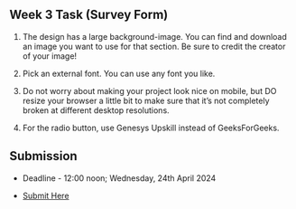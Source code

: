 
## Week 3 Task (Survey Form)

1. The design has a large background-image. You can find and download an image you want to use for that section. Be sure to credit the creator of your image!

2. Pick an external font. You can use any font you like.

3. Do not worry about making your project look nice on mobile, but DO resize your browser a little bit to make sure that it’s not completely broken at different desktop resolutions.

4. For the radio button, use Genesys Upskill instead of GeeksForGeeks.

## Submission
* Deadline - 12:00 noon; Wednesday, 24th April 2024 

* [Submit Here](https://docs.google.com/forms/d/e/1FAIpQLSePjlnagSCQKlrmm0ELkj3dBNlsGAAf1QyJDQhGuFDCyufOiA/viewform)
